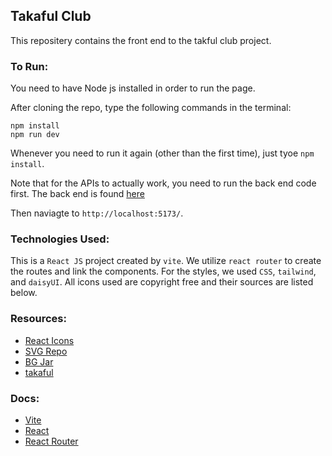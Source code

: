 ## Takaful Club
This repositery contains the front end to the takful club project.

### To Run:
You need to have Node js installed in order to run the page.

After cloning the repo, type the following commands in the terminal:
```
npm install
npm run dev
```
Whenever you need to run it again (other than the first time), just tyoe `npm install`.

Note that for the APIs to actually work, you need to run the back end code first. 
The back end is found [here](https://github.com/Alaeddin03/api.project.web)

Then naviagte to `http://localhost:5173/`.


### Technologies Used:
This is a `React JS` project created by `vite`. We utilize `react router` to create the routes and link the components. For the styles, we used `CSS`, `tailwind`, and `daisyUI`. All icons used are copyright free and their sources are listed below.


### Resources:
- [React Icons](https://react-icons.github.io/react-icons)
- [SVG Repo](https://www.svgrepo.com/)
- [BG Jar](https://bgjar.com/)
- [takaful](https://www.takaful.sa)


### Docs:
- [Vite](https://vitejs.dev/guide)
- [React](https://react.dev/learn)
- [React Router](https://reactrouter.com/en/main/start/overview)